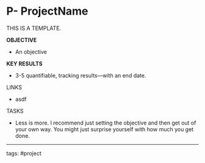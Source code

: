 # P- ProjectName
THIS IS A TEMPLATE.

**OBJECTIVE**
- An objective

**KEY RESULTS**
- 3-5 quantifiable, tracking results—with an end date.

LINKS
- asdf

TASKS
- Less is more. I recommend just setting the objective and then get out of your own way. You might just surprise yourself with how much you get done.

---
tags: #project